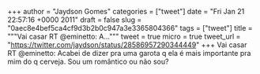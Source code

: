 
+++
author = "Jaydson Gomes"
categories = ["tweet"]
date = "Fri Jan 21 22:57:16 +0000 2011"
draft = false
slug = "0aec8e4bef5ca4cf9d3b2b0c947a3e3365804366"
tags = ["tweet"]
title = """Vai casar RT @eminetto: A..."""
tweet = true
micro = true
tweet_url = "https://twitter.com/jaydson/status/28586957290344449"
+++
Vai casar RT @eminetto: Acabei de dizer pra uma garota q ela é mais importante pra mim do q cerveja. Sou um romântico ou não sou?
